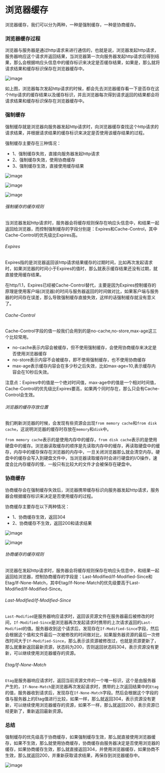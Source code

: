 # 浏览器缓存
浏览器缓存，我们可以分为两种，一种是强制缓存，一种是协商缓存。
### 浏览器缓存过程
浏览器与服务器是通过http请求来进行通信的，也就是说，浏览器发起http请求，服务器响应这个请求并返回结果，当浏览器第一次向服务器发起http请求后得到结果，那么会根据响应头信息中的缓存标识来决定是否缓存结果，如果是，那么就将请求结果和缓存标识保存在浏览器缓存中。

![image](https://github.com/andyChenAn/frontEnd/blob/master/images/browser/7.png)

如上图，浏览器每次发起http请求的时候，都会先去浏览器缓存看一下是否存在这个http请求的缓存结果以及缓存标识，并且浏览器每次得到请求返回的结果都会将请求结果和缓存标识保存在浏览器缓存中。

### 强制缓存
强制缓存就是浏览器向服务器发起http请求时，向浏览器缓存查找这个http请求的请求结果，并根据请求结果的缓存标识来决定是否使用该缓存结果的过程。

强制缓存主要存在三种情况：
- 1、强制缓存失败，直接向服务器发起http请求
- 2、强制缓存失效，使用协商缓存
- 3、强制缓存生效，直接使用缓存结果

![image](https://github.com/andyChenAn/frontEnd/blob/master/images/browser/8.png)

![image](https://github.com/andyChenAn/frontEnd/blob/master/images/browser/9.png)

![image](https://github.com/andyChenAn/frontEnd/blob/master/images/browser/10.png)

###### 强制缓存的缓存规则
当浏览器发起http请求时，服务器会将缓存规则保存在响应头信息中，和结果一起返回给浏览器，而控制强制缓存的字段分别是：Expires和Cache-Control，其中Cache-Control的优先级比Expires高。

###### Expires
Expires指的是浏览器返回该http请求结果缓存的过期时间，比如再次发起请求时，如果浏览器的时间小于Expires的值时，那么就表示缓存结果还没有过期，就直接使用缓存结果。

在http/1.1，Expires已经被Cache-Control替代，主要是因为Expires控制缓存的原理是使用客户端(浏览器)的时间与服务器返回的时间做对比，如果客户端与服务器的时间存在误差，那么导致强制缓存直接失效，这样的话强制缓存就没有意义了。

###### Cache-Control
Cache-Control字段的值一般我们会用到的是no-cache,no-store,max-age这三个比较常用。
- no-cache表示内容会被缓存，但不使用强制缓存，会使用协商缓存来决定是否使用浏览器缓存
- no-store表示内容不会被缓存，即不使用强制缓存，也不使用协商缓存
- max-age表示缓存内容会在多少秒之后失效，比如max-age=10,表示缓存内容会在10秒后失效。

注意点：Expires中的值是一个绝对时间值，max-age中的值是一个相对时间值，Cache-Control的优先级比Expires要高，如果两个同时存在，那么只会有Cache-Control会生效。

###### 浏览器的缓存存放位置
我们刷新浏览器的时候，会发现有些资源会出现`from memory cache`和`from disk cache`，这说明浏览器的缓存时存放在`memory`和`disk`中。

`from memory cache`表示的是使用内存中的缓存，`from disk cache`表示的是使用硬盘中的缓存。浏览器读取缓存的顺序是先读取内存中的缓存，再读取硬盘中的缓存，内存中的缓存保存在浏览器的内存中，一旦关闭浏览器那么就会清空内存。硬盘中的缓存会写入到硬盘文件中，当浏览器读取缓存时会进行硬盘的I/O操作，速度会比内存缓存的慢，一般只有比较大的文件才会被保存在硬盘中。

### 协商缓存
协商缓存会在强制缓存失效后，浏览器携带缓存标识向服务器发起http请求，服务器会根据缓存标识来决定是否使用缓存的过程。

协商缓存主要存在以下两种情况：
- 1、协商缓存生效，返回304
- 2、协商缓存不生效，返回200和请求结果

![image](https://github.com/andyChenAn/frontEnd/blob/master/images/browser/11.png)

![image](https://github.com/andyChenAn/frontEnd/blob/master/images/browser/12.png)

###### 协商缓存的缓存规则
浏览器在发起http请求时，服务器会将缓存规则保存在响应头信息中，和结果一起返回给浏览器，控制协商缓存的字段是：Last-Modified/If-Modified-Since和Etag/If-None-Match，其中Etag/If-None-Match的优先级要高于Last-Modified/If-Modified-Since。

###### Last-Modified/If-Modified-Since
`Last-Modified`是服务器响应请求时，返回该资源文件在服务器最后被修改的时间，`If-Modified-Since`是浏览器再次发起请求时携带的上次请求返回的`Last-Modified`的值。服务器收到这个请求后，发现存在`If-Modified-Since`字段，然后会根据这个值和文件最后一次被修改的时间做对比，如果服务器资源的最后一次修改时间大于`If-Modified-Since`，那么表示该资源被修改过，也就是资源更新了，那么就重新返回最新资源，状态码为200，否则返回状态码304，表示资源没有更新，可以继续使用浏览器缓存的资源。

###### Etag/If-None-Match
`Etag`是服务器响应请求时，返回当前资源文件的一个唯一标识，这个是由服务器产生的，`If-None-Match`是浏览器再次发起请求时，携带的上次返回结果中的`Etag`的值，服务器收到请求后，发现存在`If-None-Match`字段。然后会根据这个字段的值与服务器上的Etag值进行比较，如果一样，那么就返回304，表示资源没有更新，可以继续使用浏览器缓存的资源，如果不一样，那么就返回200，表示资源已经更新了，重新返回最新资源。

### 总结
强制缓存的优先级高于协商缓存，如果强制缓存生效，那么就直接使用浏览器缓存，如果不生效，那么就使用协商缓存，协商缓存由服务器决定是否使用浏览器的缓存，如果协商缓存生效，那么就直接返回304，并使用浏览器缓存，如果协商不生效，那么就返回200，并重新获取请求结果，再保存到浏览器缓存中。

![image](https://github.com/andyChenAn/frontEnd/blob/master/images/browser/13.png)